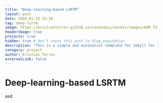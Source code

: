 ```yaml
---
title: "Deep-learning-based LSRTM"
layout: post
date: 2016-01-23 22:10
tag: deep-lsrtm
image: https://kristiantorres.github.io/candidacy/assets/images/GOM_full_results-1.png
headerImage: true
projects: true
hidden: true # don't count this post in blog pagination
description: "This is a simple and minimalist template for Jekyll for those who likes to eat noodles."
category: project
author: Kristian Torres
externalLink: false
---
```


# Deep-learning-based LSRTM
asd